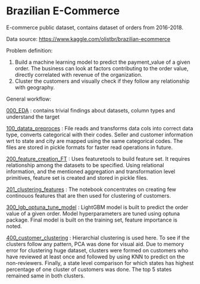 # Brazilian E-Commerce

E-commerce public dataset, contains dataset of orders from 2016-2018.

Data source: https://www.kaggle.com/olistbr/brazilian-ecommerce

Problem definition:
1. Build a machine learning model to predict the payment_value of a given order. The business can look at factors contributing to the order value, directly correlated with revenue of the organization.
2. Cluster the customers and visually check if they follow any relationship with geography.


General workflow:

[000_EDA](https://github.com/OnkarDeshpande/brazil_ecomm/blob/master/code/000_EDA.ipynb) : contains trivial findings about datasets, column types and understand the target

[100_datata_preproces](https://github.com/OnkarDeshpande/brazil_ecomm/blob/master/code/100_data_preprocess.ipynb) : File reads and transforms data cols into correct data type, converts categorical with their codes. Seller and customer information wrt to state and city are mapped using the same categorical codes. The files are stored in pickle formats for faster read operations in future.

[200_feature_creation_FT](https://github.com/OnkarDeshpande/brazil_ecomm/blob/master/code/200_features_creation_FT.ipynb) : Uses featuretools to build feature set. It requires relationship among the datasets to be specified. Using relational information, and the mentioned aggregation and transformation level primitives, feature set is created and stored in pickle files.

[201_clustering_features](https://github.com/OnkarDeshpande/brazil_ecomm/blob/master/code/201_clustering_features.ipynb) : The notebook concentrates on creating few continouos features that are then used for clustering of customers.

[300_lgb_optuna_tune_model](https://github.com/OnkarDeshpande/brazil_ecomm/blob/master/code/300_lgb_optuna_tune_model.ipynb) : LightGBM model is built to predict the order value of a given order. Model hyperparameters are tuned using optuna package. Final model is built on the training set, feature importance is noted.

[400_customer_clustering](https://github.com/OnkarDeshpande/brazil_ecomm/blob/master/code/400_customer_clustering.ipynb) : Hierarchial clustering is used here. To see if the clusters follow any pattern, PCA was done for visual aid. Due to memory error for clustering huge dataset, clusters were formed on customers who have reviewed at least once and followed by using KNN to predict on the non-reviewers. Finally, a state level comparison for which states has highest percentage of one cluster of customers was done. The top 5 states remained same in both clusters.

